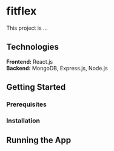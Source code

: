 # fitflex
This project is ... 

## Technologies 
**Frontend:** React.js <br>
**Backend:** MongoDB, Express.js, Node.js

## Getting Started

### Prerequisites 

### Installation 

## Running the App 
